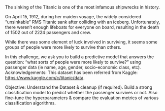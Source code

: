 The sinking of the Titanic is one of the most infamous shipwrecks in history.

On April 15, 1912, during her maiden voyage, the widely considered “unsinkable” RMS Titanic sank after colliding with an iceberg. Unfortunately, there weren’t enough lifeboats for everyone on board, resulting in the death of 1502 out of 2224 passengers and crew.

While there was some element of luck involved in surviving, it seems some groups of people were more likely to survive than others.

In this challenge, we ask you to build a predictive model that answers the question: “what sorts of people were more likely to survive?” using passenger data (ie name, age, gender, socio-economic class, etc).
Acknowledgements:
This dataset has been referred from Kaggle: https://www.kaggle.com/c/titanic/data.

Objective:
Understand the Dataset & cleanup (if required).
Build a strong classification model to predict whether the passenger survives or not.
Also fine-tune the hyperparameters & compare the evaluation metrics of various classification algorithms.
